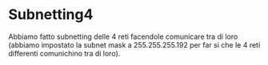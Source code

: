 # Subnetting4
Abbiamo fatto subnetting delle 4 reti facendole comunicare tra di loro (abbiamo impostato la subnet mask a 255.255.255.192 per far si che le 4 reti differenti comunichino tra di loro).
